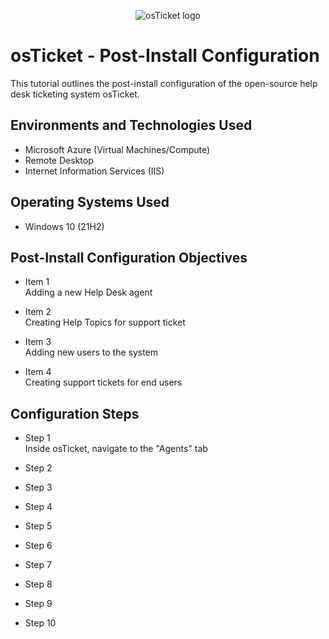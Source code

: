 <p align="center">
<img src="https://i.imgur.com/Clzj7Xs.png" alt="osTicket logo"/>
</p>

<h1>osTicket - Post-Install Configuration</h1>
This tutorial outlines the post-install configuration of the open-source help desk ticketing system osTicket.<br />

<h2>Environments and Technologies Used</h2>

- Microsoft Azure (Virtual Machines/Compute)
- Remote Desktop
- Internet Information Services (IIS)

<h2>Operating Systems Used </h2>

- Windows 10</b> (21H2)

<h2>Post-Install Configuration Objectives</h2>

- Item 1<br/>
Adding a new Help Desk agent

- Item 2<br/>
Creating Help Topics for support ticket

- Item 3<br/>
Adding new users to the system

- Item 4<br/>
Creating support tickets for end users

<h2>Configuration Steps</h2>

- Step 1<br/>
Inside osTicket, navigate to the "Agents" tab 

- Step 2<br/>

- Step 3<br/>

- Step 4<br/>

- Step 5<br/>

- Step 6<br/>

- Step 7<br/>

- Step 8<br/>

- Step 9<br/>

- Step 10<br/>
